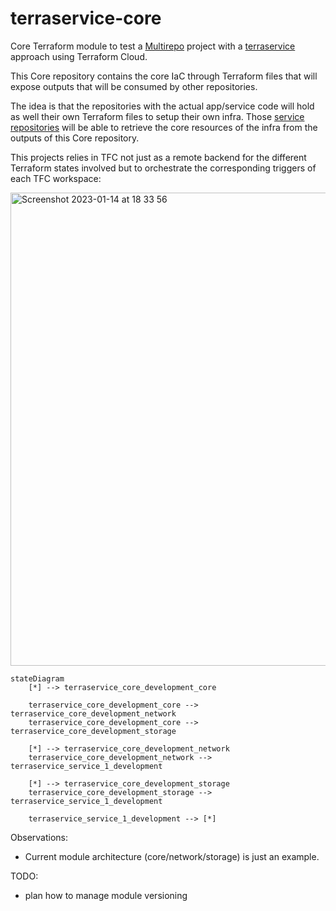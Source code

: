# terraservice-core
Core Terraform module to test a [Multirepo](https://www.hashicorp.com/blog/terraform-mono-repo-vs-multi-repo-the-great-debate) project with a [terraservice](https://www.hashicorp.com/resources/evolving-infrastructure-terraform-opencredo) approach using Terraform Cloud.

This Core repository contains the core IaC through Terraform files that will expose outputs that will be consumed by other repositories.

The idea is that the repositories with the actual app/service code will hold as well their own Terraform files to setup their own infra. 
Those [service repositories](https://github.com/awoisoak/terraservice-service1) will be able to retrieve the core resources of the infra from the outputs of this Core repository.

This projects relies in TFC not just as a remote backend for the different Terraform states involved but to orchestrate the corresponding triggers of each TFC workspace:

<img width="757" alt="Screenshot 2023-01-14 at 18 33 56" src="https://user-images.githubusercontent.com/11469990/212465573-96151a67-5cc6-4c71-b461-4e9d5746f45e.png">


```mermaid
stateDiagram
    [*] --> terraservice_core_development_core

    terraservice_core_development_core --> terraservice_core_development_network
    terraservice_core_development_core --> terraservice_core_development_storage
   
    [*] --> terraservice_core_development_network
    terraservice_core_development_network --> terraservice_service_1_development
   
    [*] --> terraservice_core_development_storage
    terraservice_core_development_storage --> terraservice_service_1_development
   
    terraservice_service_1_development --> [*]
```


Observations:
- Current module architecture (core/network/storage) is just an example.

TODO:

- plan how to manage module versioning
